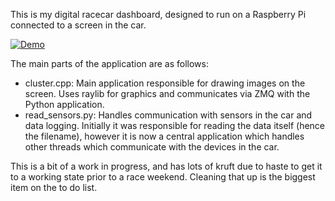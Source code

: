 This is my digital racecar dashboard, designed to run on a Raspberry Pi connected to a screen in the car.

[![Demo](https://i.ytimg.com/vi/86SsIc0zO8w/hq720.jpg)](https://youtu.be/86SsIc0zO8w)

The main parts of the application are as follows:
- cluster.cpp: Main application responsible for drawing images on the screen. Uses raylib for graphics and communicates via ZMQ with the Python application. 
- read_sensors.py: Handles communication with sensors in the car and data logging. Initially it was responsible for reading the data itself (hence the filename), however it is now a central application which handles other threads which communicate with the devices in the car.

This is a bit of a work in progress, and has lots of kruft due to haste to get it to a working state prior to a race weekend. Cleaning that up is the biggest item on the to do list.
